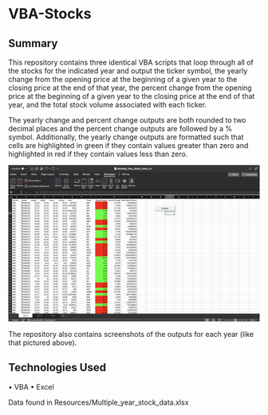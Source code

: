 # VBA-Stocks

## Summary

This repository contains three identical VBA scripts that loop through all of the stocks for the indicated year and output the ticker symbol, the yearly change from the opening price at the beginning of a given year to the closing price at the end of that year, the percent change from the opening price at the beginning of a given year to the closing price at the end of that year, and the total stock volume associated with each ticker. 

The yearly change and percent change outputs are both rounded to two decimal places and the percent change outputs are followed by a % symbol. Additionally, the yearly change outputs are formatted such that cells are highlighted in green if they contain values greater than zero and highlighted in red if they contain values less than zero. 


![alt text](/Images/Screen_Shot_2018.png?raw=True)

The repository also contains screenshots of the outputs for each year (like that pictured above). 


## Technologies Used
• VBA 
• Excel 



Data found in Resources/Multiple_year_stock_data.xlsx



